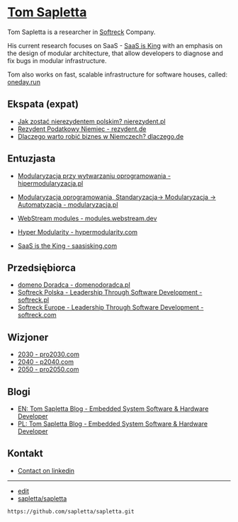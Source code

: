 # [Tom Sapletta](https://sapletta.github.io/sapletta/)

Tom Sapletta is a researcher in [Softreck](https://softreck.com/) Company.

His current research focuses on SaaS - [SaaS is King](https://www.saasisking.com/) with an emphasis on the design of modular architecture, that allow developers to diagnose and fix bugs in modular infrastructure.

Tom also works on fast, scalable infrastructure for software houses, called: [oneday.run](https://www.oneday.run/)



## Ekspata (expat)


+ [Jak zostać nierezydentem polskim?  nierezydent.pl](https://www.nierezydent.pl/)
+ [Rezydent Podatkowy Niemiec - rezydent.de](https://www.rezydent.de/)
+ [Dlaczego warto robić biznes w Niemczech?  dlaczego.de](https://www.dlaczego.de/)


## Entuzjasta

+ [Modularyzacja przy wytwarzaniu oprogramowania - hipermodularyzacja.pl](https://www.hipermodularyzacja.pl/)
+ [Modularyzacja oprogramowania, Standaryzacja-> Modularyzacja -> Automatyzacja - modularyzacja.pl](https://www.modularyzacja.pl/)
+ [WebStream modules - modules.webstream.dev](https://modules.webstream.dev)


+ [Hyper Modularity - hypermodularity.com](https://www.hypermodularity.com/)
+ [SaaS is the King - saasisking.com](https://www.saasisking.com/)

## Przedsiębiorca

+ [domeno Doradca - domenodoradca.pl](https://www.domenodoradca.pl/)
+ [Softreck Polska - Leadership Through Software Development - softreck.pl](https://softreck.pl/)
+ [Softreck Europe - Leadership Through Software Development - softreck.com](https://softreck.com/)



## Wizjoner

+ [2030 - pro2030.com](https://www.pro2030.com/#/)
+ [2040 - p2040.com](https://www.p2040.com/#/)
+ [2050 - pro2050.com](https://www.pro2050.com/#/)



## Blogi

+ [EN: Tom Sapletta Blog - Embedded System Software & Hardware Developer](https://tom.sapletta.com/)
+ [PL: Tom Sapletta Blog - Embedded System Software & Hardware Developer](https://tom.sapletta.pl/)


## Kontakt

+ [Contact on linkedin](https://www.linkedin.com/in/tom-sapletta-com/)




---
+ [edit](https://github.com/sapletta/sapletta/edit/main/README.md)
+ [sapletta/sapletta](https://github.com/sapletta/sapletta)
```
https://github.com/sapletta/sapletta.git
```
